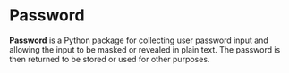 # Password

**Password** is a Python package for collecting user password input and allowing the input
to be masked or revealed in plain text. The password is then returned to be stored or used
for other purposes.
